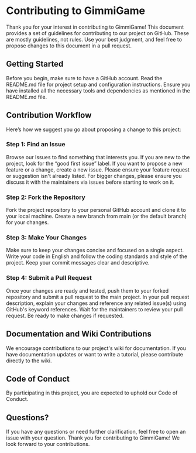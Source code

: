 # Contributing to GimmiGame
Thank you for your interest in contributing to GimmiGame! This document provides a set of guidelines for contributing to our project on GitHub. These are mostly guidelines, not rules. Use your best judgment, and feel free to propose changes to this document in a pull request.

## Getting Started
Before you begin, make sure to have a GitHub account.
Read the README.md file for project setup and configuration instructions.
Ensure you have installed all the necessary tools and dependencies as mentioned in the README.md file.

## Contribution Workflow
Here’s how we suggest you go about proposing a change to this project:

### Step 1: Find an Issue
Browse our Issues to find something that interests you. If you are new to the project, look for the “good first issue” label.
If you want to propose a new feature or a change, create a new issue. Please ensure your feature request or suggestion isn't already listed.
For bigger changes, please ensure you discuss it with the maintainers via issues before starting to work on it.

### Step 2: Fork the Repository
Fork the project repository to your personal GitHub account and clone it to your local machine.
Create a new branch from main (or the default branch) for your changes.

### Step 3: Make Your Changes
Make sure to keep your changes concise and focused on a single aspect.
Write your code in English and follow the coding standards and style of the project.
Keep your commit messages clear and descriptive.

### Step 4: Submit a Pull Request
Once your changes are ready and tested, push them to your forked repository and submit a pull request to the main project.
In your pull request description, explain your changes and reference any related issue(s) using GitHub's keyword references.
Wait for the maintainers to review your pull request. Be ready to make changes if requested.

## Documentation and Wiki Contributions
We encourage contributions to our project's wiki for documentation.
If you have documentation updates or want to write a tutorial, please contribute directly to the wiki.
## Code of Conduct
By participating in this project, you are expected to uphold our Code of Conduct.

## Questions?
If you have any questions or need further clarification, feel free to open an issue with your question.
Thank you for contributing to GimmiGame! We look forward to your contributions.
